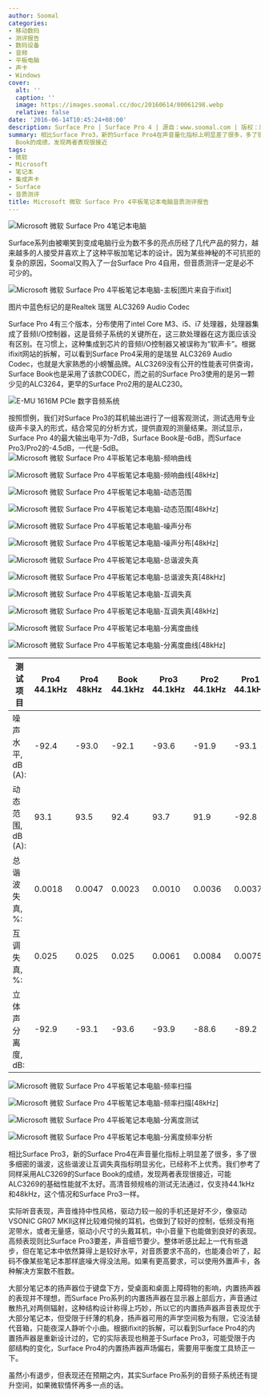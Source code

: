 ```yaml
---
author: Soomal
categories:
- 移动数码
- 测评报告
- 数码设备
- 音频
- 平板电脑
- 声卡
- Windows
cover:
  alt: ''
  caption: ''
  image: https://images.soomal.cc/doc/20160614/00061298.webp
  relative: false
date: '2016-06-14T10:45:24+08:00'
description: Surface Pro | Surface Pro 4 | 源自：www.soomal.com | 版权：原创 |  平均/总评分：09.65/251
summary: 相比Surface Pro3，新的Surface Pro4在声音量化指标上明显差了很多，多了很多细密的谐波，这些谐波让互调失真指标明显劣化，已经称不上优秀。我们参考了同样采用ALC3269的Surface
  Book的成绩，发现两者表现很接近
tags:
- 微软
- Microsoft
- 笔记本
- 集成声卡
- Surface
- 音质测评
title: Microsoft 微软 Surface Pro 4平板笔记本电脑音质测评报告
---
```


![Microsoft 微软 Surface Pro 4笔记本电脑](https://images.soomal.cc/doc/20160610/00061254.webp)



Surface系列由被嘲笑到变成电脑行业为数不多的亮点历经了几代产品的努力，越来越多的人接受并喜欢上了这种平板加笔记本的设计。因为某些神秘的不可抗拒的复杂的原因，Soomal又购入了一台Surface Pro 4自用，但音质测评一定是必不可少的。

![Microsoft 微软 Surface Pro 4平板笔记本电脑-主板[图片来自于ifixit]](https://images.soomal.cc/doc/20160613/00061280.webp)

图片中蓝色标记的是Realtek 瑞昱 ALC3269 Audio Codec


Surface Pro 4有三个版本，分布使用了intel Core M3、i5、i7 处理器，处理器集成了音频I/O控制器，这是音频子系统的关键所在，这三款处理器在这方面应该没有区别。在习惯上，这种集成到芯片的音频I/O控制器又被误称为“软声卡”。根据ifixit网站的拆解，可以看到Surface Pro4采用的是瑞昱 ALC3269 Audio Codec，也就是大家熟悉的小螃蟹品牌。ALC3269没有公开的性能表可供查询，Surface Book也是采用了该款CODEC，而之前的Surface Pro3使用的是另一颗少见的ALC3264，更早的Surface Pro2用的是ALC230。

![E-MU 1616M PCIe 数字音频系统](https://images.soomal.cc/doc/20101204/00008507.webp)




按照惯例，我们对Surface Pro3的耳机输出进行了一组客观测试，测试选用专业级声卡录入的形式，结合常见的分析方式，提供直观的测量结果。测试显示，Surface Pro 4的最大输出电平为-7dB，Surface Book是-6dB，而Surface Pro3/Pro2的-4.5dB，一代是-5dB。
![Microsoft 微软 Surface Pro 4平板笔记本电脑-频响曲线](https://images.soomal.cc/doc/20160613/00061281_01.webp)




![Microsoft 微软 Surface Pro 4平板笔记本电脑-频响曲线[48kHz]](https://images.soomal.cc/doc/20160613/00061282_01.webp)




![Microsoft 微软 Surface Pro 4平板笔记本电脑-动态范围](https://images.soomal.cc/doc/20160613/00061283_01.webp)




![Microsoft 微软 Surface Pro 4平板笔记本电脑-动态范围[48kHz]](https://images.soomal.cc/doc/20160613/00061284_01.webp)




![Microsoft 微软 Surface Pro 4平板笔记本电脑-噪声分布](https://images.soomal.cc/doc/20160613/00061285_01.webp)




![Microsoft 微软 Surface Pro 4平板笔记本电脑-噪声分布[48kHz]](https://images.soomal.cc/doc/20160613/00061286_01.webp)




![Microsoft 微软 Surface Pro 4平板笔记本电脑-总谐波失真](https://images.soomal.cc/doc/20160613/00061287_01.webp)




![Microsoft 微软 Surface Pro 4平板笔记本电脑-总谐波失真[48kHz]](https://images.soomal.cc/doc/20160613/00061288_01.webp)




![Microsoft 微软 Surface Pro 4平板笔记本电脑-互调失真](https://images.soomal.cc/doc/20160613/00061289_01.webp)




![Microsoft 微软 Surface Pro 4平板笔记本电脑-互调失真[48kHz]](https://images.soomal.cc/doc/20160613/00061290_01.webp)




![Microsoft 微软 Surface Pro 4平板笔记本电脑-分离度曲线](https://images.soomal.cc/doc/20160613/00061291_01.webp)




![Microsoft 微软 Surface Pro 4平板笔记本电脑-分离度曲线[48kHz]](https://images.soomal.cc/doc/20160613/00061292_01.webp)




| 测试项目 | Pro4 44.1kHz | Pro4 48kHz | Book 44.1kHz | Pro3 44.1kHz | Pro2 44.1kHz | Pro1 44.1kHz |
| --- | --- | --- | --- | --- | --- | --- |
| 噪声水平, dB (A): | -92.4 | -93.0 | -92.1 | -93.6 | -91.9 | -93.1 |
| 动态范围, dB (A): | 93.1 | 93.5 | 92.4 | 93.7 | 91.9 | -92.8 |
| 总谐波失真, %: | 0.0018 | 0.0047 | 0.0023 | 0.0010 | 0.0036 | 0.0037 |
| 互调失真, %: | 0.025 | 0.025 | 0.025 | 0.0061 | 0.0084 | 0.0075 |
| 立体声分离度, dB: | -92.9 | -93.1 | -93.6 | -93.9 | -88.6 | -89.2 |


![Microsoft 微软 Surface Pro 4平板笔记本电脑-频率扫描](https://images.soomal.cc/doc/20160613/00061293_01.webp)




![Microsoft 微软 Surface Pro 4平板笔记本电脑-频率扫描[48kHz]](https://images.soomal.cc/doc/20160613/00061294_01.webp)




![Microsoft 微软 Surface Pro 4平板笔记本电脑-分离度测试](https://images.soomal.cc/doc/20160613/00061295_01.webp)




![Microsoft 微软 Surface Pro 4平板笔记本电脑-分离度频率分析](https://images.soomal.cc/doc/20160613/00061296_01.webp)




相比Surface Pro3，新的Surface Pro4在声音量化指标上明显差了很多，多了很多细密的谐波，这些谐波让互调失真指标明显劣化，已经称不上优秀。我们参考了同样采用ALC3269的Surface Book的成绩，发现两者表现很接近，可能ALC3269的基础性能就不太好。高清音频规格的测试无法通过，仅支持44.1kHz和48kHz，这个情况和Surface Pro3一样。

实际听音表现，声音维持中性风格，驱动力较一般的手机还是好不少，像驱动VSONIC GR07 MKII这样比较难伺候的耳机，也做到了较好的控制，低频没有拖泥带水，或者无量感，驱动小尺寸的头戴耳机，中小音量下也能做到良好的表现。高频表现则比Surface Pro3要差，声音细节要少。整体听感比起上一代有些退步，但在笔记本中依然算得上是较好水平，对音质要求不高的，也能凑合听了，起码不像某些笔记本那样底噪大得没法用。如果有更高要求，可以使用外置声卡，各种解决方案数不胜数。

大部分笔记本的扬声器位于键盘下方，受桌面和桌面上障碍物的影响，内置扬声器的表现并不理想，而Surface Pro系列的内置扬声器在显示器上部后方，声音通过散热孔对两侧辐射，这种结构设计称得上巧妙，所以它的内置扬声器声音表现优于大部分笔记本，但受限于纤薄的机身，扬声器可用的声学空间极为有限，它没法替代音箱，只能夜深人静听个小曲。根据ifixit的拆解，可以看到Surface Pro4的内置扬声器是重新设计过的，它的实际表现也稍差于Surface Pro3，可能受限于内部结构的变化，Surface Pro4的内置扬声器声场偏右，需要用平衡度工具矫正一下。

虽然小有退步，但表现还在预期之内，其实Surface Pro系列的音频子系统还有提升空间，如果微软情怀再多一点的话。